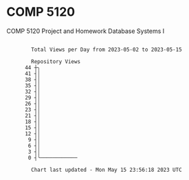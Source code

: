 # COMP 5120
COMP 5120 Project and Homework 
Database Systems I

```

        Total Views per Day from 2023-05-02 to 2023-05-15

        Repository Views
      44 ┼╮
      41 ┤│
      38 ┤│
      35 ┤│
      32 ┤│
      29 ┤│
      26 ┤│
      23 ┤│
      21 ┤│
      18 ┤│
      15 ┤│
      12 ┤│
       9 ┤│
       6 ┤│
       3 ┤│
       0 ┤╰────────────

        Chart last updated - Mon May 15 23:56:18 2023 UTC
        
```

